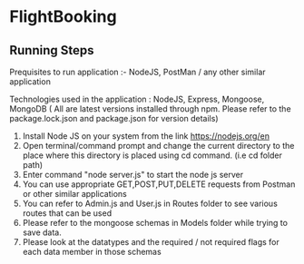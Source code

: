 # FlightBooking

Running Steps
--------------
Prequisites to run application :- NodeJS, PostMan / any other similar application

Technologies used in the application : NodeJS, Express, Mongoose, MongoDB ( All are latest versions installed through npm. Please refer to the package.lock.json and package.json for version details)

1. Install Node JS on your system from the link https://nodejs.org/en 
2. Open terminal/command prompt and change the current directory to the place where this directory is placed using cd command. (i.e cd folder path)
3. Enter command "node server.js" to start the node js server 
4. You can use appropriate GET,POST,PUT,DELETE requests from Postman or other similar applications 
5. You can refer to Admin.js and User.js in Routes folder to see various routes that can be used 
6. Please refer to the mongoose schemas in Models folder while trying to save data. 
7. Please look at the datatypes and the required / not required flags for each data member in those schemas 

